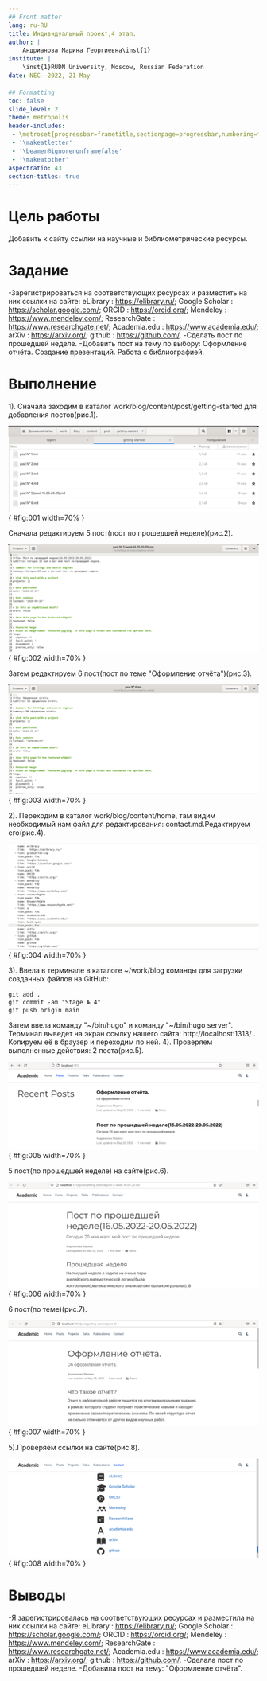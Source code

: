 ```yaml
---
## Front matter
lang: ru-RU
title: Индивидуальный проект,4 этап.
author: |
	Андрианова Марина Георгиевна\inst{1}
institute: |
	\inst{1}RUDN University, Moscow, Russian Federation
date: NEC--2022, 21 May

## Formatting
toc: false
slide_level: 2
theme: metropolis
header-includes: 
 - \metroset{progressbar=frametitle,sectionpage=progressbar,numbering=fraction}
 - '\makeatletter'
 - '\beamer@ignorenonframefalse'
 - '\makeatother'
aspectratio: 43
section-titles: true
---
```


# Цель работы

Добавить к сайту ссылки на научные и библиометрические ресурсы.

# Задание

-Зарегистрироваться на соответствующих ресурсах и разместить на них ссылки на сайте:
eLibrary : https://elibrary.ru/;
Google Scholar : https://scholar.google.com/;
ORCID : https://orcid.org/;
Mendeley : https://www.mendeley.com/;
ResearchGate : https://www.researchgate.net/;
Academia.edu : https://www.academia.edu/;
arXiv : https://arxiv.org/;
github : https://github.com/.
-Сделать пост по прошедшей неделе.
-Добавить пост на тему по выбору:
	Оформление отчёта.
	Создание презентаций.
	Работа с библиографией.
	
# Выполнение 
1). Сначала заходим в каталог work/blog/content/post/getting-started для добавления постов(рис.1).

![Файлы для редактирования](image/1.png){ #fig:001 width=70% }

Сначала редактируем 5 пост(пост по прошедшей неделе)(рис.2).

![Редактирование 5 поста](image/2.png){ #fig:002 width=70% }

Затем редактируем 6 пост(пост по теме "Оформление отчёта")(рис.3).

![Редактирование 6 поста](image/4.png){ #fig:003 width=70% }

2). Переходим в каталог work/blog/content/home, там видим необходимый нам файл для редактирования: contact.md.Редактируем его(рис.4).

![Редактирование файла](image/7.png){ #fig:004 width=70% }

3). Ввела в терминале в каталоге ~/work/blog команды для загрузки созданных файлов на GitHub:
``` language
git add .
git commit -am "Stage № 4"
git push origin main
```
Затем ввела команду "~/bin/hugo" и команду "~/bin/hugo server".
Терминал выведет на экран ссылку нашего сайта: http://localhost:1313/ . Копируем её в браузер и переходим по ней.
4). Проверяем выполненные действия:
2 поста(рис.5).

![Созданные посты на сайте](image/8.png){ #fig:005 width=70% }

5 пост(по прошедшей неделе) на сайте(рис.6).

![5 пост](image/9.png){ #fig:006 width=70% }

6 пост(по теме)(рис.7).

![6 пост по теме](image/11.png){ #fig:007 width=70% }

5).Проверяем ссылки на сайте(рис.8).

![Ссылки на соответствующие ресурсы](image/14.png){ #fig:008 width=70% }

# Выводы

-Я зарегистрировалась на соответствующих ресурсах и разместила на них ссылки на сайте:
eLibrary : https://elibrary.ru/;
Google Scholar : https://scholar.google.com/;
ORCID : https://orcid.org/;
Mendeley : https://www.mendeley.com/;
ResearchGate : https://www.researchgate.net/;
Academia.edu : https://www.academia.edu/;
arXiv : https://arxiv.org/;
github : https://github.com/.
-Сделала пост по прошедшей неделе.
-Добавила пост на тему: "Оформление отчёта".
	

